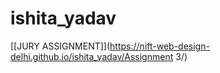 # ishita_yadav

[[JURY ASSIGNMENT]](https://nift-web-design-delhi.github.io/ishita_yadav/Assignment 3/)
